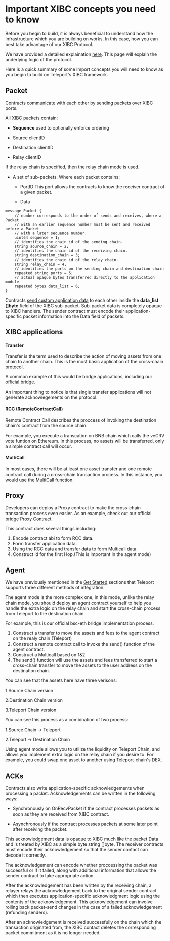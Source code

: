 <!--
order：1
-->
# Important XIBC concepts you need to know

Before you begin to build, it is always beneficial to understand how the infrastructure which you are building on works. In this case, how you can best take advantage of our XIBC Protocol. 

We have provided a detailed explaination [here](https://chain-docs.teleport.network/modules/XIBC/#). This page will explain the underlying logic of the protocol. 

Here is a quick summary of some import concepts you will need to know as you begin to build on Teleport's XIBC framework.

## Packet

Contracts communicate with each other by sending packets over XIBC ports. 

All XIBC packets contain:

- **Sequence** used to optionally enforce ordering

- Source clientID

- Destination clientID

- Relay clientID

If the relay chain is specified, then the relay chain mode is used.

- A set of sub-packets. Where each packet contains:

  - PortID This port allows the contracts to know the receiver contract of a given packet.
  
  - Data

```Solidity
message Packet {
    // number corresponds to the order of sends and receives, where a Packet
    // with an earlier sequence number must be sent and received before a Packet
    // with a later sequence number.
    uint64 sequence = 1;
    // identifies the chain id of the sending chain.
    string source_chain = 2;
    // identifies the chain id of the receiving chain.
    string destination_chain = 3;
    // identifies the chain id of the relay chain.
    string relay_chain = 4;
    // identifies the ports on the sending chain and destination chain
    repeated string ports = 5;
    // actual opaque bytes transferred directly to the application module
    repeated bytes data_list = 6;
}
```

Contracts [send custom application data](../Integration-Guide-(Testnet)/2DataType.md) to each other inside the **data_list []byte** field of the XIBC sub-packet. Sub-packet data is completely opaque to XIBC handlers. The sender contract must encode their application-specific packet information into the Data field of packets.

## XIBC applications

#### Transfer

Transfer is the term used to describe the action of moving assets from one chain to another chain. This is the most basic application of the cross-chain protocol.

A common example of this would be bridge applications, including our [official bridge](https://bridge.testnet.teleport.network/).

An important thing to notice is that single transfer applications will not generate acknowlegements on the protocol.

#### RCC (RemoteContractCall)

Remote Contract Call describes the proccess of invoking the destination chain's contract from the source chain.

For example, you execute a transcation on BNB chain which calls the veCRV vote funtion on Ethereum. In this process, no assets will be transferred, only a simple contract call will occur. 

#### MultiCall

In most cases, there will be at least one asset transfer and one remote contract call during a cross-chain transaction process. In this instance, you would use the MultiCall function. 

## Proxy

Developers can deploy a Proxy contract to make the cross-chain transaction process even easier. As an example, check out our official bridge [Proxy Contract](https://github.com/teleport-network/xibc-contracts/blob/main/evm/contracts/apps/agent/Proxy.sol).

This contract does several things including:

1. Encode contract abi to form RCC data.
2. Form transfer application data.
3. Using the RCC data and transfer data to form Multicall data.
4. Construct id for the first Hop.(This is important in the agent mode)



## Agent

We have previously mentioned in the [Get Started](../Integration-Guide-(Testnet)/1Get-Started.md) sections that Teleport supports three different methods of integration. 

The agent mode is the more complex one, in this mode, unlike the relay chain mode, you should deploy an agent contract yourself to help you handle the extra logic on the relay chain and start the cross-chain process from Teleport to the destination chain.

For example, this is our official bsc-eth bridge implementation process:

1. Construct a transfer to move the assets and fees to the agent contract on the realy chain (Teleport)
2. Construct a remote contract call to invoke the send() function of the agent contract.
3. Construct a Multicall based on 1&2 
4. The send() function will use the assets and fees transferred to start a cross-chain transfer to move the assets to the user address on the destination chain. 

You can see that the assets here have three verisons:

1.Source Chain version

2.Destination Chain version

3.Teleport Chain version

You can see this process as a combination of two process:

1.Source Chain -> Teleport

2.Teleport -> Destination Chain


Using agent mode allows you to utilize the liquidity on Teleport Chain, and allows you implement extra logic on the relay chain if you desire to. For example, you could swap one asset to another using Teleport-chain's DEX.

## ACKs

Contracts also write application-specific acknowledgements when processing a packet. Acknowledgements can be written in the following ways:

- Synchronously on OnRecvPacket if the contract processes packets as soon as they are received from XIBC contract.

- Asynchronously if the contract processes packets at some later point after receiving the packet.

This acknowledgement data is opaque to XIBC much like the packet Data and is treated by XIBC as a simple byte string []byte. The receiver contracts must encode their acknowledgement so that the sender contact can decode it correctly.

The acknowledgement can encode whether proccessing the packet was successful or if it failed, along with additional information that allows the sender contract to take appropriate action.

After the acknowledgement has been written by the receiving chain, a relayer relays the acknowledgement back to the original sender contract which then executes application-specific acknowledgment logic using the contents of the acknowledgement. This acknowledgement can involve rolling back packet-send changes in the case of a failed acknowledgement (refunding senders).

After an acknowledgement is received successfully on the chain which the transaction originated from, the XIBC contact deletes the corresponding packet commitment as it is no longer needed.
